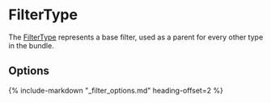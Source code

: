 # FilterType

The [FilterType](https://github.com/Kreyu/data-table-bundle/blob/main/src/Filter/Type/FilterType.php) represents a base filter,
used as a parent for every other type in the bundle.

## Options

{% include-markdown "_filter_options.md" heading-offset=2 %}